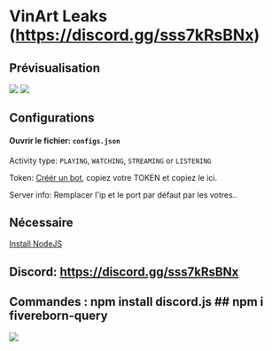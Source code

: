 # VinArt Leaks (https://discord.gg/sss7kRsBNx)


## Prévisualisation

<img src="https://kasper-rasmussen.dk/assets/images/discord_bot/1.png" />
<img src="https://kasper-rasmussen.dk/assets/images/discord_bot/2.png" />

## Configurations

#### Ouvrir le fichier: `configs.json`

Activity type: `PLAYING`, `WATCHING`, `STREAMING` or `LISTENING`

Token: [Créér un bot](https://discordapp.com/developers/applications/), copiez votre TOKEN et copiez le ici.

Server info: Remplacer l'ip et le port par défaut par les votres..

## Nécessaire

[Install NodeJS](https://nodejs.org/en/download/)

## Discord: https://discord.gg/sss7kRsBNx

## Commandes : npm install discord.js   ##  npm i fivereborn-query 

<a href="https://discord.gg/sss7kRsBNx"><img src="https://kasper-rasmussen.dk/assets/images/icons/discord_logo.png" /></a>